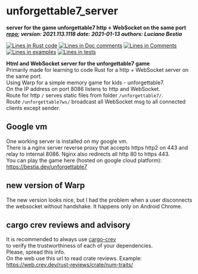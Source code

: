 [comment]: # (lmake_md_to_doc_comments segment start A)

# unforgettable7_server

[comment]: # (lmake_cargo_toml_to_md start)

**server for the game unforgettable7 http + WebSocket on the same port**  
***[repo](https://github.com/lucianobestia/unforgettable7_game); version: 2021.113.1118  date: 2021-01-13 authors: Luciano Bestia***  

[comment]: # (lmake_cargo_toml_to_md end)

[comment]: # (lmake_lines_of_code start)
[![Lines in Rust code](https://img.shields.io/badge/Lines_in_Rust-245-green.svg)](https://github.com/LucianoBestia/unforgettable7_game/)
[![Lines in Doc comments](https://img.shields.io/badge/Lines_in_Doc_comments-51-blue.svg)](https://github.com/LucianoBestia/unforgettable7_game/)
[![Lines in Comments](https://img.shields.io/badge/Lines_in_comments-78-purple.svg)](https://github.com/LucianoBestia/unforgettable7_game/)
[![Lines in examples](https://img.shields.io/badge/Lines_in_examples-0-yellow.svg)](https://github.com/LucianoBestia/unforgettable7_game/)
[![Lines in tests](https://img.shields.io/badge/Lines_in_tests-0-orange.svg)](https://github.com/LucianoBestia/unforgettable7_game/)

[comment]: # (lmake_lines_of_code end)

**Html and WebSocket server for the unforgettable7 game**  
Primarily made for learning to code Rust for a http + WebSocket server on the same port.  
Using Warp for a simple memory game for kids - unforgettable7.  
On the IP address on port 8086 listens to http and WebSocket.  
Route for http `/` serves static files from folder `/unforgettable7/`.  
Route `/unforgettable7ws/` broadcast all WebSocket msg to all connected clients except sender.  

## Google vm

One working server is installed on my google vm.  
There is a nginx server reverse proxy that accepts https http2 on 443 and relay to internal 8086.
Nginx also redirects all http 80 to https 443.  
You can play the game here (hosted on google cloud platform):  
<https://bestia.dev/unforgettable7>  

## new version of Warp

The new version looks nice, but I had the problem when a user disconnects the websocket without handshake. It happens only on Android Chrome.  

## cargo crev reviews and advisory

It is recommended to always use [cargo-crev](https://github.com/crev-dev/cargo-crev)  
to verify the trustworthiness of each of your dependencies.  
Please, spread this info.  
On the web use this url to read crate reviews. Example:  
<https://web.crev.dev/rust-reviews/crate/num-traits/>  

[comment]: # (lmake_md_to_doc_comments segment end A)

